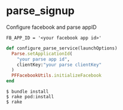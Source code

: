 parse_signup
===================

Configure facebook and parse appID

```Rakefile
FB_APP_ID = '<your facebook app id>'
```

```app_delegate.rb
def configure_parse_service(launchOptions)
  Parse.setApplicationId(
    "your parse app id",
    clientKey:"your parse clientKey"
  )
  PFFacebookUtils.initializeFacebook
end
```

```
$ bundle install
$ rake pod:install
$ rake
```
